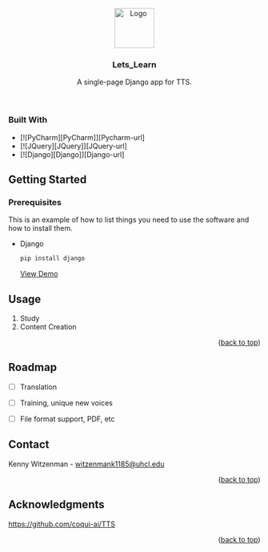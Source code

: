 <!-- Improved compatibility of back to top link: See: https://github.com/othneildrew/Best-README-Template/pull/73 -->
<a name="readme-top"></a>
<!--
*** Thanks for checking out the Best-README-Template. If you have a suggestion
*** that would make this better, please fork the repo and create a pull request
*** or simply open an issue with the tag "enhancement".
*** Don't forget to give the project a star!
*** Thanks again! Now go create something AMAZING! :D
-->



<!-- PROJECT SHIELDS -->
<!--
*** I'm using markdown "reference style" links for readability.
*** Reference links are enclosed in brackets [ ] instead of parentheses ( ).
*** See the bottom of this document for the declaration of the reference variables
*** for contributors-url, forks-url, etc. This is an optional, concise syntax you may use.
*** https://www.markdownguide.org/basic-syntax/#reference-style-links
-->





<div align="center">
  <a href="https://github.com/lovetocode14/lets_learn">
    <img src="images/logo.png" alt="Logo" width="80" height="80">
  </a>

<h3 align="center">Lets_Learn</h3>

  <p align="center">
    A single-page Django app for TTS. 
    <br />
    <br />
    <br />
 
  </p>
</div>










### Built With

* [![PyCharm][PyCharm]][Pycharm-url]
* [![JQuery][JQuery]][JQuery-url]
* [![Django][Django]][Django-url]



<!-- GETTING STARTED -->
## Getting Started


### Prerequisites

This is an example of how to list things you need to use the software and how to install them.
* Django
  ```sh
  pip install django
  ```
  
  <a href=" https://www.tabnine.com/blog/how-to-create-django-projects-in-pycharm-community-edition/">View Demo</a>
 





<!-- USAGE EXAMPLES -->
## Usage

1. Study
2. Content Creation

<p align="right">(<a href="#readme-top">back to top</a>)</p>



<!-- ROADMAP -->
## Roadmap

- [ ] Translation
- [ ] Training, unique new voices
- [ ] File format support, PDF, etc
  









<!-- CONTACT -->
## Contact

Kenny Witzenman - witzenmank1185@uhcl.edu

<p align="right">(<a href="#readme-top">back to top</a>)</p>



<!-- ACKNOWLEDGMENTS -->
## Acknowledgments

https://github.com/coqui-ai/TTS


<p align="right">(<a href="#readme-top">back to top</a>)</p>



